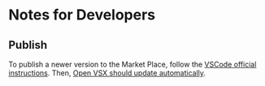 # Notes for Developers

## Publish

To publish a newer version to the Market Place, follow the [VSCode official
instructions][]. Then,
[Open VSX should update automatically](https://github.com/EclipseFdn/open-vsx.org/wiki/Auto-Publishing-Extensions#how-to-auto-publish-an-extension).

[VSCode official instructions]: https://code.visualstudio.com/api/working-with-extensions/publishing-extension
